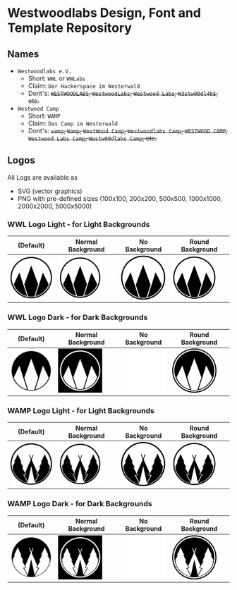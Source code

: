 # Westwoodlabs Design, Font and Template Repository

## Names

- `Westwoodlabs e.V.`
  - Short: `WWL` or `WWLabs`
  - Claim: `Der Hackerspace im Westerwald`
  - Dont's: ~~`WESTWOODLABS`, `WestwoodLabs`, `Westwood Labs`, `W3stw00dl4b$`, etc.~~
- `Westwood Camp`
  - Short: `WAMP`
  - Claim: `Das Camp im Westerwald`
  - Dont's: ~~`wamp`, `Wamp`, `WestWood Camp`, `Westwoodlabs Camp`, `WESTWOOD CAMP`, `Westwood Labs Camp`, `Westw00dlabs Camp`, etc.~~

## Logos

All Logs are available as

- SVG (vector graphics)
- PNG with pre-defined sizes (100x100, 200x200, 500x500, 1000x1000, 2000x2000, 5000x5000)

### WWL Logo Light - for Light Backgrounds

| (Default)                        | Normal Background                   | No Background                         | Round Background                         |
| -------------------------------- | ----------------------------------- | ------------------------------------- | ---------------------------------------- |
| ![](./WWL/WWL_Light_100x100.png) | ![](./WWL/WWL_Light_BG_100x100.png) | ![](./WWL/WWL_Light_NoBG_100x100.png) | ![](./WWL/WWL_Light_RoundBG_100x100.png) |

### WWL Logo Dark - for Dark Backgrounds

| (Default)                       | Normal Background                  | No Background                        | Round Background                        |
| ------------------------------- | ---------------------------------- | ------------------------------------ | --------------------------------------- |
| ![](./WWL/WWL_Dark_100x100.png) | ![](./WWL/WWL_Dark_BG_100x100.png) | ![](./WWL/WWL_Dark_NoBG_100x100.png) | ![](./WWL/WWL_Dark_RoundBG_100x100.png) |

### WAMP Logo Light - for Light Backgrounds

| (Default)                          | Normal Background                     | No Background                           | Round Background                           |
| ---------------------------------- | ------------------------------------- | --------------------------------------- | ------------------------------------------ |
| ![](./WAMP/WAMP_Light_100x100.png) | ![](./WAMP/WAMP_Light_BG_100x100.png) | ![](./WAMP/WAMP_Light_NoBG_100x100.png) | ![](./WAMP/WAMP_Light_RoundBG_100x100.png) |

### WAMP Logo Dark - for Dark Backgrounds

| (Default)                         | Normal Background                    | No Background                          | Round Background                          |
| --------------------------------- | ------------------------------------ | -------------------------------------- | ----------------------------------------- |
| ![](./WAMP/WAMP_Dark_100x100.png) | ![](./WAMP/WAMP_Dark_BG_100x100.png) | ![](./WAMP/WAMP_Dark_NoBG_100x100.png) | ![](./WAMP/WAMP_Dark_RoundBG_100x100.png) |

